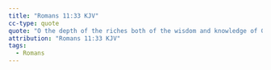 ```yaml
---
title: "Romans 11:33 KJV"
cc-type: quote
quote: "O the depth of the riches both of the wisdom and knowledge of God! how unsearchable are his judgments, and his ways past finding out!"
attribution: "Romans 11:33 KJV"
tags:
  - Romans
---
```

